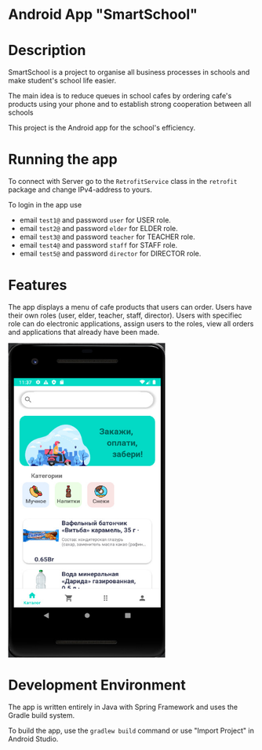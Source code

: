 Android App "SmartSchool"
======================

# Description
SmartSchool is a project to organise all business processes in schools
and make student's school life easier.

The main idea is to reduce queues in school cafes
by ordering cafe's products using your phone
and to establish strong cooperation between all schools

This project is the Android app for the school's efficiency.

# Running the app
To connect with Server go to the `RetrofitService` class in the `retrofit` package and change IPv4-address to yours.

To login in the app use 
- email `test1@` and password `user` for USER role.
- email `test2@` and password `elder` for ELDER role.
- email `test3@` and password `teacher` for TEACHER role.
- email `test4@` and password `staff` for STAFF role.
- email `test5@` and password `director` for DIRECTOR role.

# Features
The app displays a menu of cafe products that users can order. Users have their own roles (user, elder, teacher, staff, director). 
Users with specifiec role can do electronic applications, assign users to the roles, view all orders and applications that already have been made.
<div>
  <img align="center" src="menu.jpg" alt="Menu screenshot" height="640" width="320">
</div>

# Development Environment
The app is written entirely in Java with Spring Framework and uses the Gradle build system.

To build the app, use the `gradlew build` command or use "Import Project" in
Android Studio.
